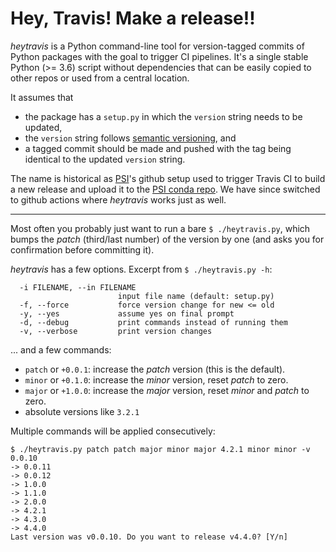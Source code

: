 # Hey, Travis! Make a release!!

*heytravis* is a Python command-line tool for version-tagged commits of Python packages with the goal to trigger CI pipelines. It's a single stable Python (>= 3.6) script without dependencies that can be easily copied to other repos or used from a central location.

It assumes that 
- the package has a `setup.py` in which the `version` string needs to be updated,
- the `version` string follows [semantic versioning](https://semver.org/), and
- a tagged commit should be made and pushed with the tag being identical to the updated `version` string.

The name is historical as [PSI](https://github.com/paulscherrerinstitute)'s github setup used to trigger Travis CI to build a new release and upload it to the [PSI conda repo](https://anaconda.org/paulscherrerinstitute). We have since switched to github actions where *heytravis* works just as well.

---

Most often you probably just want to run a bare `$ ./heytravis.py`, which bumps the *patch* (third/last number) of the version by one (and asks you for confirmation before committing it).

*heytravis* has a few options. Excerpt from `$ ./heytravis.py -h`:
```
  -i FILENAME, --in FILENAME
                        input file name (default: setup.py)
  -f, --force           force version change for new <= old
  -y, --yes             assume yes on final prompt
  -d, --debug           print commands instead of running them
  -v, --verbose         print version changes
```

... and a few commands:

- `patch` or `+0.0.1`: increase the *patch* version (this is the default).
- `minor` or `+0.1.0`: increase the *minor* version, reset *patch* to zero.
- `major` or `+1.0.0`: increase the *major* version, reset *minor* and *patch* to zero.
- absolute versions like `3.2.1`

Multiple commands will be applied consecutively:
```
$ ./heytravis.py patch patch major minor major 4.2.1 minor minor -v
0.0.10
-> 0.0.11
-> 0.0.12
-> 1.0.0
-> 1.1.0
-> 2.0.0
-> 4.2.1
-> 4.3.0
-> 4.4.0
Last version was v0.0.10. Do you want to release v4.4.0? [Y/n]
```
